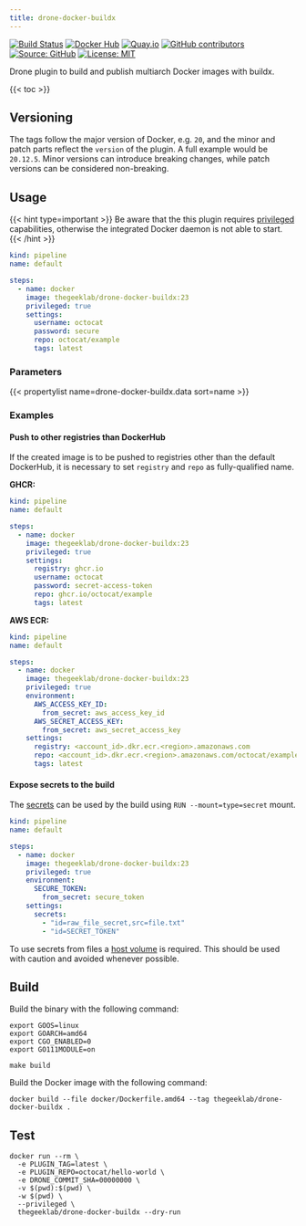 ```yaml
---
title: drone-docker-buildx
---
```


[![Build Status](https://img.shields.io/drone/build/thegeeklab/drone-docker-buildx?logo=drone&server=https%3A%2F%2Fdrone.thegeeklab.de)](https://drone.thegeeklab.de/thegeeklab/drone-docker-buildx)
[![Docker Hub](https://img.shields.io/badge/dockerhub-latest-blue.svg?logo=docker&logoColor=white)](https://hub.docker.com/r/thegeeklab/drone-docker-buildx)
[![Quay.io](https://img.shields.io/badge/quay-latest-blue.svg?logo=docker&logoColor=white)](https://quay.io/repository/thegeeklab/drone-docker-buildx)
[![GitHub contributors](https://img.shields.io/github/contributors/thegeeklab/drone-docker-buildx)](https://github.com/thegeeklab/drone-docker-buildx/graphs/contributors)
[![Source: GitHub](https://img.shields.io/badge/source-github-blue.svg?logo=github&logoColor=white)](https://github.com/thegeeklab/drone-docker-buildx)
[![License: MIT](https://img.shields.io/github/license/thegeeklab/drone-docker-buildx)](https://github.com/thegeeklab/drone-docker-buildx/blob/main/LICENSE)

Drone plugin to build and publish multiarch Docker images with buildx.

<!-- prettier-ignore-start -->
<!-- spellchecker-disable -->
{{< toc >}}
<!-- spellchecker-enable -->
<!-- prettier-ignore-end -->

## Versioning

The tags follow the major version of Docker, e.g. `20`, and the minor and patch parts reflect the `version` of the plugin. A full example would be `20.12.5`. Minor versions can introduce breaking changes, while patch versions can be considered non-breaking.

## Usage

{{< hint type=important >}}
Be aware that the this plugin requires [privileged](https://docs.drone.io/pipeline/docker/syntax/steps/#privileged-mode) capabilities, otherwise the integrated Docker daemon is not able to start.
{{< /hint >}}

```YAML
kind: pipeline
name: default

steps:
  - name: docker
    image: thegeeklab/drone-docker-buildx:23
    privileged: true
    settings:
      username: octocat
      password: secure
      repo: octocat/example
      tags: latest
```

### Parameters

<!-- prettier-ignore-start -->
<!-- spellchecker-disable -->
{{< propertylist name=drone-docker-buildx.data sort=name >}}
<!-- spellchecker-enable -->
<!-- prettier-ignore-end -->

### Examples

#### Push to other registries than DockerHub

If the created image is to be pushed to registries other than the default DockerHub, it is necessary to set `registry` and `repo` as fully-qualified name.

**GHCR:**

```YAML
kind: pipeline
name: default

steps:
  - name: docker
    image: thegeeklab/drone-docker-buildx:23
    privileged: true
    settings:
      registry: ghcr.io
      username: octocat
      password: secret-access-token
      repo: ghcr.io/octocat/example
      tags: latest
```

**AWS ECR:**

```YAML
kind: pipeline
name: default

steps:
  - name: docker
    image: thegeeklab/drone-docker-buildx:23
    privileged: true
    environment:
      AWS_ACCESS_KEY_ID:
        from_secret: aws_access_key_id
      AWS_SECRET_ACCESS_KEY:
        from_secret: aws_secret_access_key
    settings:
      registry: <account_id>.dkr.ecr.<region>.amazonaws.com
      repo: <account_id>.dkr.ecr.<region>.amazonaws.com/octocat/example
      tags: latest
```

#### Expose secrets to the build

The [secrets](https://docs.docker.com/engine/reference/commandline/buildx_build/#secret) can be used by the build using `RUN --mount=type=secret` mount.

```Yaml
kind: pipeline
name: default

steps:
  - name: docker
    image: thegeeklab/drone-docker-buildx:23
    privileged: true
    environment:
      SECURE_TOKEN:
        from_secret: secure_token
    settings:
      secrets:
        - "id=raw_file_secret,src=file.txt"
        - "id=SECRET_TOKEN"
```

To use secrets from files a [host volume](https://docs.drone.io/pipeline/docker/syntax/volumes/host/) is required. This should be used with caution and avoided whenever possible.

## Build

Build the binary with the following command:

```Shell
export GOOS=linux
export GOARCH=amd64
export CGO_ENABLED=0
export GO111MODULE=on

make build
```

Build the Docker image with the following command:

```Shell
docker build --file docker/Dockerfile.amd64 --tag thegeeklab/drone-docker-buildx .
```

## Test

```Shell
docker run --rm \
  -e PLUGIN_TAG=latest \
  -e PLUGIN_REPO=octocat/hello-world \
  -e DRONE_COMMIT_SHA=00000000 \
  -v $(pwd):$(pwd) \
  -w $(pwd) \
  --privileged \
  thegeeklab/drone-docker-buildx --dry-run
```
